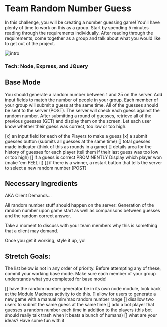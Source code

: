 # Team Random Number Guess

In this challenge, you will be creating a number guessing game! You'll have plenty of time to work on this as a group. Start by spending 5 minutes reading through the requirements individually. After reading through the requirements, come together as a group and talk about what you would like to get out of the project.

![intro](quads_week1_updated.png)

### Tech: Node, Express, and JQuery

## Base Mode

You should generate a random number between 1 and 25 on the server. Add input fields to match the number of people in your group. Each member of your group will submit a guess at the same time. All of the guesses should be sent to the server (POST). The server will check each guess against the random number. After submitting a round of guesses, retrieve all of the previous guesses (GET) and display them on the screen. Let each user know whether their guess was correct, too low or too high. 

[x] an input field for each of the Players to make a guess
[x] a submit guesses button (submits all guesses at the same time)
[] total guesses made indicator (think of this as rounds in a game)
[] details area for the history of guesses for each player (tell them if their last guess was too low or too high)
[] if a guess is correct PROMINENTLY Display which player won (make 'em FEEL it)
[] if there is a winner, a restart button that tells the server to select a new random number (POST)

Necessary Ingredients
-

AKA Client Demands...

All random number stuff should happen on the server: Generation of the random number upon game start as well as comparisons between guesses and the random correct answer. 

Take a moment to discuss with your team members why this is something that a client may demand.

Once you get it working, style it up, yo!

Stretch Goals:
-

The list below is not in any order of priority. Before attempting any of these, commit your working base mode. Make sure each member of your group understands what you completed for base mode! 

[] have the random number generator be in its own node module, look back at the Module Madness activity to do this.
[] allow for users to generate a new game with a manual min/max random number range
[] disallow two users to submit the same guess at the same time
[] add a bot player that guesses a random number each time in addition to the players (this bot should really talk trash when it beats a bunch of humans)
[] what are your ideas? Have some fun with it
